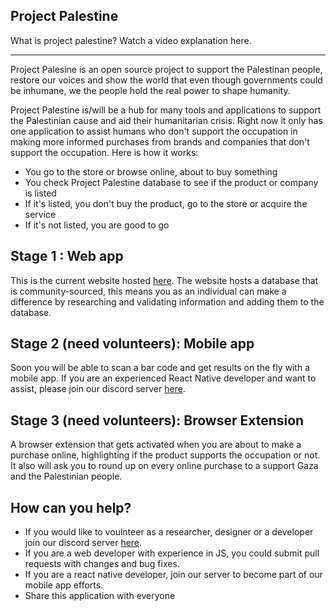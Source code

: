 ## Project Palestine

What is project palestine? Watch a video explanation here.

---

Project Palesine is an open source project to support the Palestinan people, restore our voices and show the world that even though governments could be inhumane, we the people hold the real power to shape humanity.

Project Palestine is/will be a hub for many tools and applications to support the Palestinian cause and aid their humanitarian crisis. Right now it only has one application to assist humans who don't support the occupation in making more informed purchases from brands and companies that don't support the occupation. Here is how it works:

- You go to the store or browse online, about to buy something
- You check Project Palestine database to see if the product or company is listed
- If it's listed, you don't buy the product, go to the store or acquire the service
- If it's not listed, you are good to go

## Stage 1 : Web app

This is the current website hosted [here](https://projectpalestine.org). The website hosts a database that is community-sourced, this means you as an individual can make a difference by researching and validating information and adding them to the database.

## Stage 2 (need volunteers): Mobile app

Soon you will be able to scan a bar code and get results on the fly with a mobile app. If you are an experienced React Native developer and want to assist, please join our discord server [here](https://discord.gg/4XPUxZpC).

## Stage 3 (need volunteers): Browser Extension

A browser extension that gets activated when you are about to make a purchase online, highlighting if the product supports the occupation or not. It also will ask you to round up on every online purchase to a support Gaza and the Palestinian people.

## How can you help?

- If you would like to voulnteer as a researcher, designer or a developer join our discord server [here](https://discord.gg/4XPUxZpC).
- If you are a web developer with experience in JS, you could submit pull requests with changes and bug fixes.
- If you are a react native developer, join our server to become part of our mobile app efforts.
- Share this application with everyone
